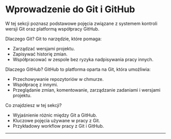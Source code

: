 # Wprowadzenie do Git i GitHub
W tej sekcji poznasz podstawowe pojęcia związane z systemem kontroli wersji Git oraz platformą współpracy GitHub.

Dlaczego Git?
Git to narzędzie, które pomaga:

- Zarządzać wersjami projektu.
- Zapisywać historię zmian.
- Współpracować w zespole bez ryzyka nadpisywania pracy innych.

Dlaczego GitHub?
GitHub to platforma oparta na Git, która umożliwia:

- Przechowywanie repozytoriów w chmurze.
- Współpracę z innymi.
- Przeglądanie zmian, komentowanie, zarządzanie zadaniami i wersjami projektu.

Co znajdziesz w tej sekcji?
- Wyjaśnienie różnic między Git a GitHub.
- Kluczowe pojęcia używane w pracy z Git.
- Przykładowy workflow pracy z Git i GitHub.

---